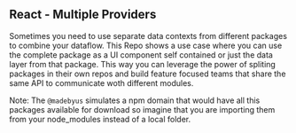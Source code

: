 ## React - Multiple Providers

Sometimes you need to use separate data contexts from different packages to combine your dataflow.
This Repo shows a use case where you can use the complete package as a UI component self contained or just the data layer from that package.
This way you can leverage the power of spliting packages in their own repos and build feature focused teams that share the same API to communicate woth different modules.

Note: The `@madebyus` simulates a npm domain that would have all this packages available for download so imagine that you are importing them from your node_modules instead of a local folder.
